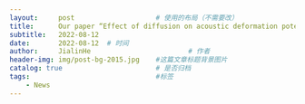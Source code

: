 ```yaml
---
layout:     post   				    # 使用的布局（不需要改）
title:      Our paper “Effect of diffusion on acoustic deformation potential characterization through coherent acoustic phonon dynamics” is accepted by PRB! Congratulations to Xu! 				# 标题 
subtitle:   2022-08-12
date:       2022-08-12	# 时间
author:     JialinHe						# 作者
header-img: img/post-bg-2015.jpg 	#这篇文章标题背景图片
catalog: true 						# 是否归档
tags:								#标签
    - News
---
```



